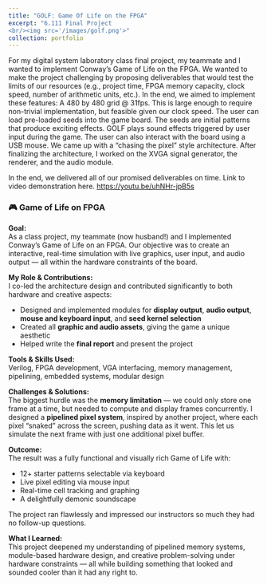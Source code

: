 ```yaml
---
title: "GOLF: Game Of Life on the FPGA"
excerpt: "6.111 Final Project
<br/><img src='/images/golf.png'>"
collection: portfolio
---
```


For my digital system laboratory class final project, my teammate and I wanted to implement Conway’s Game of Life on the FPGA. We wanted to make the project challenging by proposing deliverables that would test the limits of our resources (e.g., project time, FPGA memory capacity, clock speed, number of arithmetic units, etc.). In the end, we aimed to implement these features:
A 480 by 480 grid @ 31fps. This is large enough to require non-trivial implementation, but feasible given our clock speed.
The user can load pre-loaded seeds into the game board. The seeds are initial patterns that produce exciting effects.
GOLF plays sound effects triggered by user input during the game.
The user can also interact with the board using a USB mouse.
We came up with a “chasing the pixel” style architecture. After finalizing the architecture, I worked on the XVGA signal generator,  the renderer, and the audio module.

In the end, we delivered all of our promised deliverables on time.
Link to video demonstration here. https://youtu.be/uhNHr-jpB5s

### 🎮 Game of Life on FPGA

**Goal:**  
As a class project, my teammate (now husband!) and I implemented Conway’s Game of Life on an FPGA. Our objective was to create an interactive, real-time simulation with live graphics, user input, and audio output — all within the hardware constraints of the board.

**My Role & Contributions:**  
I co-led the architecture design and contributed significantly to both hardware and creative aspects:
- Designed and implemented modules for **display output**, **audio output**, **mouse and keyboard input**, and **seed kernel selection**
- Created all **graphic and audio assets**, giving the game a unique aesthetic
- Helped write the **final report** and present the project

**Tools & Skills Used:**  
Verilog, FPGA development, VGA interfacing, memory management, pipelining, embedded systems, modular design

**Challenges & Solutions:**  
The biggest hurdle was the **memory limitation** — we could only store one frame at a time, but needed to compute and display frames concurrently. I designed a **pipelined pixel system**, inspired by another project, where each pixel “snaked” across the screen, pushing data as it went. This let us simulate the next frame with just one additional pixel buffer.

**Outcome:**  
The result was a fully functional and visually rich Game of Life with:
- 12+ starter patterns selectable via keyboard
- Live pixel editing via mouse input
- Real-time cell tracking and graphing
- A delightfully demonic soundscape

The project ran flawlessly and impressed our instructors so much they had no follow-up questions.

**What I Learned:**  
This project deepened my understanding of pipelined memory systems, module-based hardware design, and creative problem-solving under hardware constraints — all while building something that looked and sounded cooler than it had any right to.

